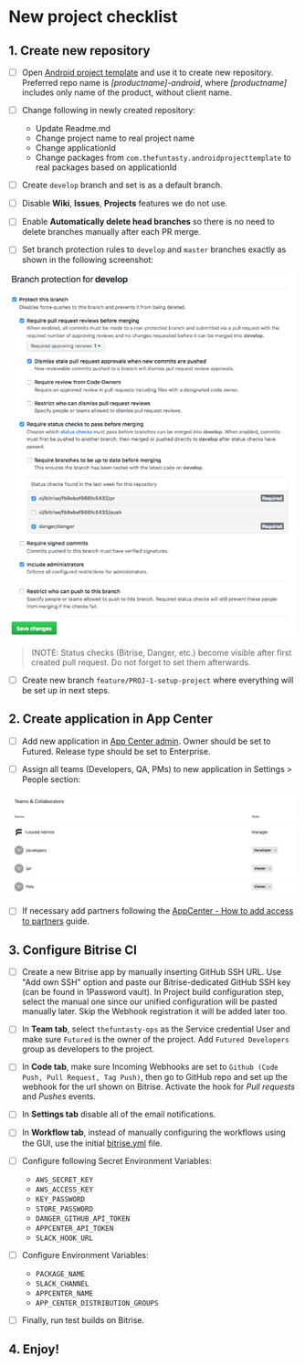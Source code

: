 # New project checklist

## 1. Create new repository

- [ ] Open [Android project template](https://github.com/thefuntasty/android-project-template) and use it to create new repository. Preferred repo name is *[productname]-android*, where *[productname]* includes only name of the product, without client name.

- [ ] Change following in newly created repository:
    - Update Readme.md
    - Change project name to real project name
    - Change applicationId
    - Change packages from `com.thefuntasty.androidprojecttemplate` to real packages based on applicationId

- [ ] Create `develop` branch and set is as a default branch.

- [ ] Disable **Wiki**, **Issues**, **Projects** features we do not use.

- [ ] Enable **Automatically delete head branches** so there is no need to delete branches manually after each PR merge.

- [ ] Set branch protection rules to `develop` and `master` branches exactly as shown in the following screenshot:

![GitHub branch protection](../general/attachments/GitHub_branch_protection.png)

> (NOTE: Status checks (Bitrise, Danger, etc.) become visible after first created pull request. Do not forget to set them afterwards.

- [ ] Create new branch `feature/PROJ-1-setup-project` where everything will be set up in next steps.

## 2. Create application in App Center

- [ ] Add new application in [App Center admin](https://appcenter.ms/apps/create?os=Android). Owner should be set to Futured. Release type should be set to Enterprise. 

- [ ] Assign all teams (Developers, QA, PMs) to new application in Settings > People section:

![AppCenter Assign teams](../general/attachments/appcenter_permissions.png)

- [ ] If necessary add partners following the [AppCenter - How to add access to partners](../general/appcenter-how-to-add-partner-account.md) guide. 

## 3. Configure Bitrise CI

- [ ] Create a new Bitrise app by manually inserting GitHub SSH URL. Use "Add own SSH" option and paste our Bitrise-dedicated GitHub SSH key (can be found in 1Password vault). In Project build configuration step, select the manual one since our unified configuration will be pasted manually later. Skip the Webhook registration it will be added later too. 

- [ ] In **Team tab**, select `thefuntasty-ops` as the Service credential User and make sure `Futured` is the owner of the project. Add `Futured Developers` group as developers to the project.

- [ ] In **Code tab**, make sure Incoming Webhooks are set to `Github (Code Push, Pull Request, Tag Push)`, then go to GitHub repo and set up the webhook for the url shown on Bitrise. Activate the hook for *Pull requests* and *Pushes* events.

- [ ] In **Settings tab** disable all of the email notifications.

- [ ] In **Workflow tab**, instead of manually configuring the workflows using the GUI, use the initial [bitrise.yml](attachments/bitrise.yml) file.

- [ ] Configure following Secret Environment Variables:
    - `AWS_SECRET_KEY`
    - `AWS_ACCESS_KEY`
    - `KEY_PASSWORD`
    - `STORE_PASSWORD`
    - `DANGER_GITHUB_API_TOKEN`
    - `APPCENTER_API_TOKEN`
    - `SLACK_HOOK_URL`

- [ ] Configure Environment Variables:
    - `PACKAGE_NAME`
    - `SLACK_CHANNEL`
    - `APPCENTER_NAME`
    - `APP_CENTER_DISTRIBUTION_GROUPS`

- [ ] Finally, run test builds on Bitrise.

## 4. Enjoy!
